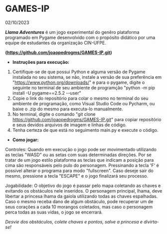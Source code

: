 # GAMES-IP
02/10/2023

***Llama Adventures*** é um jogo experimental do genêro plataforma programado em Pygame desenvolvido com o propósito didático por uma equipe de estudantes da organização CIN-UFPE.

**(https://github.com/joaopedrogms/GAMES-IP.git)**

- **Instruções para execução:**

1. Certifique-se de que possui Python e alguma versão de Pygame instalada no seu sistema, se não, instale a versão de sua preferência em "https://www.python.org/downloads/"
   e para o pygame, digite o seguinte no terminal de seu ambiente de programção "python -m pip install -U pygame==2.5.2 --user"
2. Copie o link do repositório para colar o mesmo no terminal do seu ambiente de programação, como Visual Studio Code ou Pycharm, ou baixe o .zip do mesmo para
   executa-lo manualmente.
4. No terminal, digite o comando "git clone https://github.com/joaopedrogms/GAMES-IP.git" para copiar repositório e seus devidos arquivos de imagem e linhas de código.
5. Tenha certeza de que está no seguimento main.py e execute o código.

- **Como jogar:**

Controles:
 Quando em execução o jogo pode ser movimentado utilizando as teclas "WASD" ou as setas com suas determinadas direções. Por se tratar de um jogo estilo plataforma
 as teclas que indicam a posição para cima são responsáveis pelo pulo do personagem. Pressinando a tecla 'F' é possível alterar o programa para modo "fullscreen".
 Caso deseje sair do mesmo, pressione a tecla "ESCAPE" e o jogo finalizará seu processo.

Jogabilidade:
 O objetivo do jogo é passar pelo mapa coletando as chaves e evitando os obstáculos nele inseridos. O personagem principal, lhama, deve libertar a princesa lhama da gaiola 
 utilizando todas as chaves espalhadas. Caso o mesmo receba dano de algum obstáculo, pode recuperar um de seus corações a cada 10 morangos coletados, mas caso o personagem perca
 todas as suas vidas, o jogo se encerrará. 

*Desvie dos obstáculos, colete chaves e pontos, salve a princesa e divirta-se!*
